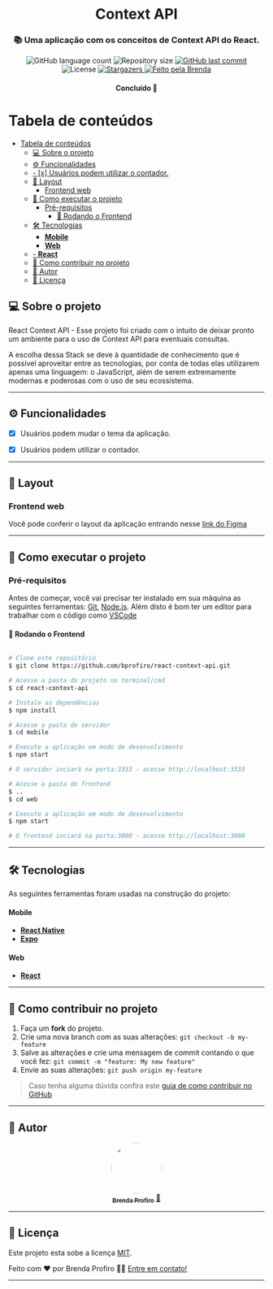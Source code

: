 <h1 align="center">
  Context API
</h1>

<h3 align="center">
  📚 Uma aplicação com os conceitos de Context API do React.
</h3>

<p align="center">
  <img alt="GitHub language count" src="https://img.shields.io/github/languages/count/bprofiro/react-context-api?color=%2304D361">

  <img alt="Repository size" src="https://img.shields.io/github/repo-size/bprofiro/react-context-api">

  <a href="https://github.com/bprofiro/react-context-api/commits/master">
    <img alt="GitHub last commit" src="https://img.shields.io/github/last-commit/bprofiro/react-context-api">
  </a>

   <img alt="License" src="https://img.shields.io/badge/license-MIT-brightgreen">
   <a href="https://github.com/bprofiro/react-context-api/stargazers">
    <img alt="Stargazers" src="https://img.shields.io/github/stars/bprofiro/react-context-api?style=social">
  </a>

  <a href="https://github.com/bprofiro/">
    <img alt="Feito pela Brenda" src="https://img.shields.io/badge/feito%20pela-Brenda-%237519C1">
  </a>
</p>

<h4 align="center">
	Concluído 🚀
</h4>

Tabela de conteúdos
=================
<!--ts-->
- [Tabela de conteúdos](#tabela-de-conteúdos)
  - [💻 Sobre o projeto](#-sobre-o-projeto)
  - [⚙️ Funcionalidades](#️-funcionalidades)
  - [- [x] Usuários podem utilizar o contador.](#--x-usuários-podem-utilizar-o-contador)
  - [🎨 Layout](#-layout)
    - [Frontend web](#frontend-web)
  - [🚀 Como executar o projeto](#-como-executar-o-projeto)
    - [Pré-requisitos](#pré-requisitos)
      - [🎲 Rodando o Frontend](#-rodando-o-frontend)
  - [🛠 Tecnologias](#-tecnologias)
      - [**Mobile**](#mobile)
      - [**Web**](#web)
  - [-   **React**](#----react)
  - [💪 Como contribuir no projeto](#-como-contribuir-no-projeto)
  - [🦸 Autor](#-autor)
  - [📝 Licença](#-licença)
<!--te-->


## 💻 Sobre o projeto

React Context API - Esse projeto foi criado com o intuito de deixar pronto um ambiente para o uso de Context API para eventuais consultas.

A escolha dessa Stack se deve à quantidade de conhecimento que é possível aproveitar entre as tecnologias, por conta de todas elas utilizarem apenas uma linguagem: o JavaScript, além de serem extremamente modernas e poderosas com o uso de seu ecossistema.

---

## ⚙️ Funcionalidades

- [x] Usuários podem mudar o tema da aplicação.

- [x] Usuários podem utilizar o contador.
---

## 🎨 Layout

### Frontend web

Você pode conferir o layout da aplicação entrando nesse <a href="https://www.figma.com/file/7It8dslAJz0EcyuKUTmVnn/React-Context">link do Figma</a>

---

## 🚀 Como executar o projeto

### Pré-requisitos

Antes de começar, você vai precisar ter instalado em sua máquina as seguintes ferramentas:
[Git](https://git-scm.com), [Node.js](https://nodejs.org/en/).
Além disto é bom ter um editor para trabalhar com o código como [VSCode](https://code.visualstudio.com/)

#### 🎲 Rodando o Frontend

```bash

# Clone este repositório
$ git clone https://github.com/bprofiro/react-context-api.git

# Acesse a pasta do projeto no terminal/cmd
$ cd react-context-api

# Instale as dependências
$ npm install

# Acesse a pasta do servidor
$ cd mobile

# Execute a aplicação em modo de desenvolvimento
$ npm start

# O servidor inciará na porta:3333 - acesse http://localhost:3333

# Acesse a pasta do frontend
$ ..
$ cd web

# Execute a aplicação em modo de desenvolvimento
$ npm start

# O frontend inciará na porta:3000 - acesse http://localhost:3000

```
---

## 🛠 Tecnologias

As seguintes ferramentas foram usadas na construção do projeto:

#### **Mobile**

-   **[React Native](https://reactnative.dev/)**
-   **[Expo](https://expo.io/)**

#### **Web**

-   **[React](https://pt-br.reactjs.org/)**
---

## 💪 Como contribuir no projeto

1. Faça um **fork** do projeto.
2. Crie uma nova branch com as suas alterações: `git checkout -b my-feature`
3. Salve as alterações e crie uma mensagem de commit contando o que você fez: `git commit -m "feature: My new feature"`
4. Envie as suas alterações: `git push origin my-feature`
> Caso tenha alguma dúvida confira este [guia de como contribuir no GitHub](./CONTRIBUTING.md)

---

## 🦸 Autor
<p align="center">
  <a href="https://github.com/bprofiro">
  <img style="border-radius: 50%;" src="https://avatars2.githubusercontent.com/u/59852846?s=460&u=7eefe48768a2c3f95271868f85d8e61f9ffbebad&v=4" width="100px;" alt=""/>
  <br />
  <sub><b>Brenda Profiro</b></sub></a> <a href="https://blog-bprofiro.vercel.app/" title="Blog Pessoal">🚀</a>
  <br />
</p>

---

## 📝 Licença

Este projeto esta sobe a licença [MIT](./LICENSE).

Feito com ❤️ por Brenda Profiro 👋🏽 [Entre em contato!](https://www.linkedin.com/in/brenda-profiro/)

---
